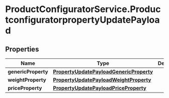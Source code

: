 # ProductConfiguratorService.ProductconfiguratorpropertyUpdatePayload

## Properties

Name | Type | Description | Notes
------------ | ------------- | ------------- | -------------
**genericProperty** | [**PropertyUpdatePayloadGenericProperty**](PropertyUpdatePayloadGenericProperty.md) |  | [optional] 
**weightProperty** | [**PropertyUpdatePayloadWeightProperty**](PropertyUpdatePayloadWeightProperty.md) |  | [optional] 
**priceProperty** | [**PropertyUpdatePayloadPriceProperty**](PropertyUpdatePayloadPriceProperty.md) |  | [optional] 


